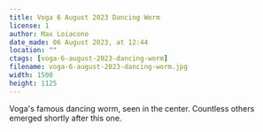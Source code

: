 ```yaml
---
title: Voga 6 August 2023 Dancing Worm
license: 1
author: Max Loiacono
date_made: 06 August 2023, at 12:44
location: ""
ctags: [voga-6-august-2023-dancing-worm]
filename: voga-6-august-2023-dancing-worm.jpg
width: 1500
height: 1125
---
```


Voga's famous dancing worm, seen in the center.
Countless others emerged shortly after this one.

